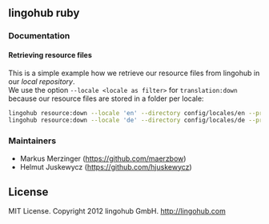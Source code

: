 ## lingohub ruby

### Documentation

#### Retrieving resource files

This is a simple example how we retrieve our resource files from lingohub in our _local repository_.  
We use the option `--locale <locale as filter>` for `translation:down` because our resource files are
stored in a folder per locale:

``` bash
lingohub resource:down --locale 'en' --directory config/locales/en --project 'lingohub' --all
lingohub resource:down --locale 'de' --directory config/locales/de --project 'lingohub' --all
```


### Maintainers

* Markus Merzinger (https://github.com/maerzbow)
* Helmut Juskewycz (https://github.com/hjuskewycz)

## License

MIT License. Copyright 2012 lingohub GmbH. http://lingohub.com
